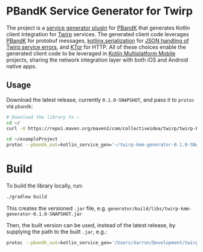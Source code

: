 # PBandK Service Generator for Twirp

The project is a [service generator plugin](https://github.com/streem/pbandk#service-code-generation) for [PBandK](https://github.com/streem/pbandk) that generates Kotlin client integration for [Twirp](https://github.com/twitchtv/twirp) services. The generated client code leverages [PBandK](https://github.com/streem/pbandk) for protobuf messages, [kotlinx.serialization](https://github.com/Kotlin/kotlinx.serialization) for [JSON handling of Twirp service errors](https://twitchtv.github.io/twirp/docs/errors.html), and [KTor](https://github.com/ktorio/ktor) for HTTP. All of these choices enable the generated client code to be leveraged in [Kotlin Multiplatform Mobile](https://kotlinlang.org/lp/mobile/) projects, sharing the network integration layer with both iOS and Android native apps.

## Usage

Download the latest release, currently `0.1.0-SNAPSHOT`, and pass it to `protoc` via `pbandk`:

```bash
# Download the library to ~
cd ~/
curl -O https://repo1.maven.org/maven2/com/collectiveidea/twirp/twirp-kmm-generator/0.1.0-SNAPSHOT/twirp-kmm-generator-0.1.0-SNAPSHOT.jar
```

```bash
cd ~/exampleProject
protoc --pbandk_out=kotlin_service_gen='~/twirp-kmm-generator-0.1.0-SNAPSHOT.jar|com.collectiveidea.twirp.Generator',kotlin_package=com.example.api:src/main/kotlin src/main/proto/example.proto
```

# Build

To build the library locally, run:

```bash
./gradlew build
```

This creates the versioned `.jar` file, e.g. `generator/build/libs/twirp-kmm-generator-0.1.0-SNAPSHOT.jar`

Then, the built version can be used, instead of the latest release, by supplying the path to the built `.jar`, e.g.:

```bash
protoc --pbandk_out=kotlin_service_gen='/Users/darron/Development/twirp-kmm/generator/build/libs/twirp-kmm-generator-0.1.0-SNAPSHOT.jar|com.collectiveidea.twirp.Generator',kotlin_package=com.example.api:shared/src/commonMain/kotlin shared/src/commonMain/proto/example.proto
```

